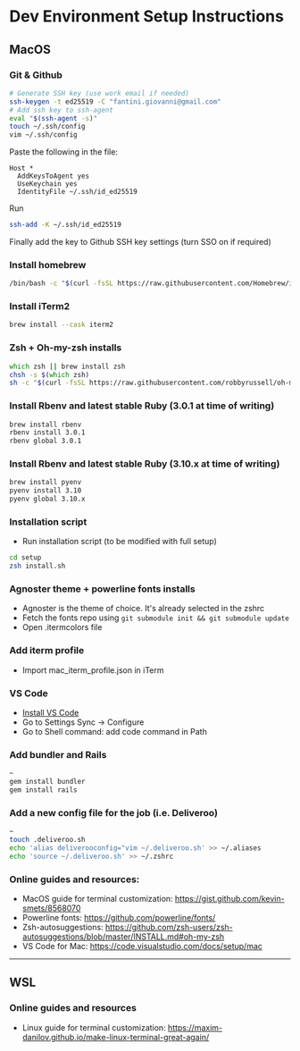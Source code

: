 # Dev Environment Setup Instructions
## MacOS
### Git & Github
```zsh
# Generate SSH key (use work email if needed)
ssh-keygen -t ed25519 -C "fantini.giovanni@gmail.com"
# Add ssh key to ssh-agent
eval "$(ssh-agent -s)"
touch ~/.ssh/config
vim ~/.ssh/config
```
Paste the following in the file:
```
Host *
  AddKeysToAgent yes
  UseKeychain yes
  IdentityFile ~/.ssh/id_ed25519
```
Run
```zsh
ssh-add -K ~/.ssh/id_ed25519
```

Finally add the key to Github SSH key settings (turn SSO on if required)

### Install homebrew
```zsh
/bin/bash -c "$(curl -fsSL https://raw.githubusercontent.com/Homebrew/install/HEAD/install.sh)"
```
### Install iTerm2
```zsh
brew install --cask iterm2
```
### Zsh + Oh-my-zsh installs
```zsh
which zsh || brew install zsh
chsh -s $(which zsh)
sh -c "$(curl -fsSL https://raw.githubusercontent.com/robbyrussell/oh-my-zsh/master/tools/install.sh)"
```
### Install Rbenv and latest stable Ruby (3.0.1 at time of writing)
```zsh
brew install rbenv
rbenv install 3.0.1
rbenv global 3.0.1
```

### Install Rbenv and latest stable Ruby (3.10.x at time of writing)
```zsh
brew install pyenv
pyenv install 3.10
pyenv global 3.10.x
```
### Installation script
- Run installation script (to be modified with full setup)
```zsh
cd setup
zsh install.sh
```
### Agnoster theme + powerline fonts installs
- Agnoster is the theme of choice. It's already selected in the zshrc
- Fetch the fonts repo using `git submodule init && git submodule update`
- Open .itermcolors file
### Add iterm profile
- Import mac_iterm_profile.json in iTerm
### VS Code
- [Install VS Code](https://code.visualstudio.com/docs?dv=osx)
- Go to Settings Sync -> Configure
- Go to Shell command: add code command in Path
### Add bundler and Rails
```zsh
~
gem install bundler
gem install rails
```

### Add a new config file for the job (i.e. Deliveroo)
```zsh
~
touch .deliveroo.sh
echo 'alias deliverooconfig="vim ~/.deliveroo.sh' >> ~/.aliases
echo 'source ~/.deliveroo.sh' >> ~/.zshrc
```
### Online guides and resources:
- MacOS guide for terminal customization: https://gist.github.com/kevin-smets/8568070
- Powerline fonts: https://github.com/powerline/fonts/
- Zsh-autosuggestions: https://github.com/zsh-users/zsh-autosuggestions/blob/master/INSTALL.md#oh-my-zsh
- VS Code for Mac: https://code.visualstudio.com/docs/setup/mac
---
## WSL

### Online guides and resources
- Linux guide for terminal customization: https://maxim-danilov.github.io/make-linux-terminal-great-again/
